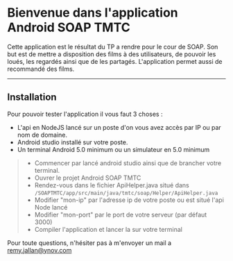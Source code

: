 Bienvenue dans l'application Android SOAP TMTC
===================

Cette application est le résultat du TP a rendre pour le cour de SOAP.
Son but est de mettre a disposition des films à des utilisateurs, de pouvoir les loués, les regardés  ainsi que de les partagés.
L'application permet aussi de recommandé des films.

----------


Installation
-------------

Pour pouvoir tester l'application il vous faut 3 choses :
- L'api en NodeJS lancé sur un poste d'on vous avez accès par IP ou par nom de domaine.
- Android studio installé sur votre poste.
- Un terminal Android 5.0 minimum ou un simulateur en 5.0 minimum

> - Commencer par lancé android studio ainsi que de brancher votre terminal.
> - Ouvrer le projet Android SOAP TMTC
> - Rendez-vous dans le fichier ApiHelper.java situé dans
```/SOAPTMTC/app/src/main/java/tmtc/soap/Helper/ApiHelper.java```
> - Modifier "mon-ip" par l'adresse ip de votre poste ou est situé l'api Node lancé
> - Modifier "mon-port" par le port de votre serveur (par défaut 3000)
> - Compiler l'application et lancer la sur votre terminal

Pour toute questions, n'hésiter pas à m'envoyer un mail a remy.jallan@ynov.com